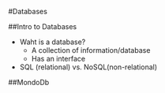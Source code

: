 #Databases

##Intro to Databases
* Waht is a database?
  * A collection of information/database
  * Has an interface
* SQL (relational) vs. NoSQL(non-relational)

##MondoDb